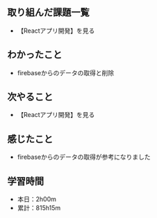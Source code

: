 ## 取り組んだ課題一覧
- 【Reactアプリ開発】を見る
## わかったこと
- firebaseからのデータの取得と削除
## 次やること
- 【Reactアプリ開発】を見る
## 感じたこと
- firebaseからのデータの取得が参考になりました
## 学習時間
- 本日：2h00m
- 累計：815h15m
